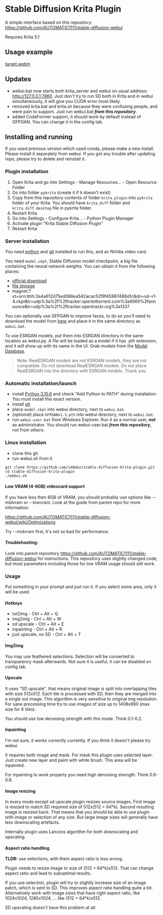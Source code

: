 # Stable Diffusion Krita Plugin
A simple interface based on this repository: https://github.com/AUTOMATIC1111/stable-diffusion-webui

Requires Krita 5.1

## Usage example
[target.webm](https://user-images.githubusercontent.com/112324253/188291339-9d146a9a-ba9f-4671-9bd8-c8b55fd48ba6.webm)

## Updates
- webui.bat now starts both krita_server and webui on usual address: http://127.0.0.1:7860. Just don't try to run SD both in Krita and in webui simultaneously, it will give you CUDA error most likely.
- removed krita.bat and krita.sh because they were confusing people, and were pain to support. Just run webui.bat ***from this repository***.
- added CodeFormer support, it should work by default instead of GFPGAN. You can change it in the config tab.

## Installing and running

If you used previous version which used conda, please make a new install. Please install it separately from webui.
If you got any trouble after updating repo, please try to delete and reinstall it.

### Plugin installation

1. Open Krita and go into Settings - Manage Resources... - Open Resource Folder
2. Go into folder `pykrita` (create it if it doesn't exist)
3. Copy from this repository contents of folder `krita_plugin` into `pykrita` folder of your Krita. You should have `krita_diff` folder
   and `krita_diff.desktop` file in pykrita folder.
4. Restart Krita
5. Go into Settings - Configure Krita... - Python Plugin Manager
6. Activate plugin "Krita Stable Diffusion Plugin"
7. Restart Krita

### Server installation

You need [python](https://www.python.org/downloads/windows/) and [git](https://git-scm.com/download/win)
installed to run this, and an NVidia video card.

You need `model.ckpt`, Stable Diffusion model checkpoint, a big file containing the neural network weights. You
can obtain it from the following places:
 - [official download](https://huggingface.co/CompVis/stable-diffusion-v-1-4-original)
 - [file storage](https://drive.yerf.org/wl/?id=EBfTrmcCCUAGaQBXVIj5lJmEhjoP1tgl)
 - magnet:?xt=urn:btih:3a4a612d75ed088ea542acac52f9f45987488d1c&dn=sd-v1-4.ckpt&tr=udp%3a%2f%2ftracker.openbittorrent.com%3a6969%2fannounce&tr=udp%3a%2f%2ftracker.opentrackr.org%3a1337

You can optionally use GFPGAN to improve faces, to do so you'll need to download the model from [here](https://github.com/TencentARC/GFPGAN/releases/download/v1.3.0/GFPGANv1.3.pth) and place it in the same directory as `webui.bat`.

To use ESRGAN models, put them into ESRGAN directory in the same location as webui.py. A file will be loaded
as a model if it has .pth extension, and it will show up with its name in the UI. Grab models from the [Model Database](https://upscale.wiki/wiki/Model_Database).

> Note: RealESRGAN models are not ESRGAN models, they are not compatible. Do not download RealESRGAN models. Do not place
RealESRGAN into the directory with ESRGAN models. Thank you.

### Automatic installation/launch

- install [Python 3.10.6](https://www.python.org/downloads/windows/) and check "Add Python to PATH" during installation. You must install this exact version.
- install [git](https://git-scm.com/download/win)
- place `model.ckpt` into webui directory, next to `webui.bat`.
- _*(optional)*_ place `GFPGANv1.3.pth` into webui directory, next to `webui.bat`.
- run `webui-user.bat` from Windows Explorer. Run it as a normal user, ***not*** as administrator. You should run webui-user.bat ***from this repository***, not from others.

### Linux installation

- clone this git
- run webui.sh from it

```
git clone https://github.com/sddebz/stable-diffusion-krita-plugin.git
cd stable-diffusion-krita-plugin
./webui.sh
```

#### Low VRAM (4-6GB) videocard support
If you have less then 8GB of VRAM, you should probably use options like --midvram or --lowvram. Look at the guide from parent repo for more information:

https://github.com/AUTOMATIC1111/stable-diffusion-webui/wiki/Optimizations

Try --midvram first, it's not so bad for performance.

#### Troublehooting:

Look into parent repository https://github.com/AUTOMATIC1111/stable-diffusion-webui for instructions. This repository uses slightly changed code, but most parameters including those for low VRAM usage should still work.

### Usage

Put something in your prompt and just run it. If you select some area, only it will be used.

#### Hotkeys

- txt2img - Ctrl + Alt + Q
- img2img - Ctrl + Alt + W
- sd upscale - Ctrl + Alt + E
- inpainting - Ctrl + Alt + R
- just upscale, no SD - Ctrl + Alt + T

#### Img2img

You may use feathered selections. Selection will be converted to transparency mask afterwards. Not sure it is useful, it can be disabled on config tab.

#### Upscale

It uses "SD upscale", that means original image is split into overlapping tiles with size 512x512. Each tile is processed with SD, then they are merged into a single out image. This algorithm is very sensitive to original img resolution. For sane processing time try to use images of size up to 1408x960 (max size for 6 tiles).

You should use low denoising strength with this mode. Think 0.1-0.2.

#### Inpainting

I'm not sure, it works correctly currently. If you think it doesn't please try webui.

It requires both image and mask. For mask this plugin uses selected layer. Just create new layer and paint with white brush. This area will be inpainted.

For inpainting to work properly you need high denoising strength. Think 0.6-0.8.

#### Image resizing

In every mode except sd upscale plugin resizes source images. First image is resized to match SD required size of 512x(512 + 64*k). Second resulting image is resized back. 
That means that you should be able to use plugin with image or selection of any size. But large image sizes will generally have less downscaling artefacts.

Internally plugin uses Lanczos algorithm for both downscaling and upscaling.

#### Aspect ratio handling

**TLDR:** use selections, with them aspect ratio is less wrong.

Plugin needs to resize image to size of (512 + 64*k)x512. That can change aspect ratio and lead to suboptimal results.

If you use selection, plugin will try to slightly increase size of an image patch, which is sent to SD. This improves aspect ratio handling quite a bit.
Alternatively work with image sizes that have right aspect ratio, like 1024x1024, 1280x1024, ... like (512 + 64*k)x512.

SD upscaling doesn't have this problem at all.
